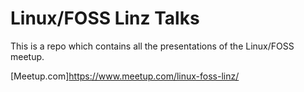 # Linux/FOSS Linz Talks

This is a repo which contains all the presentations of the Linux/FOSS meetup.

[Meetup.com]https://www.meetup.com/linux-foss-linz/
